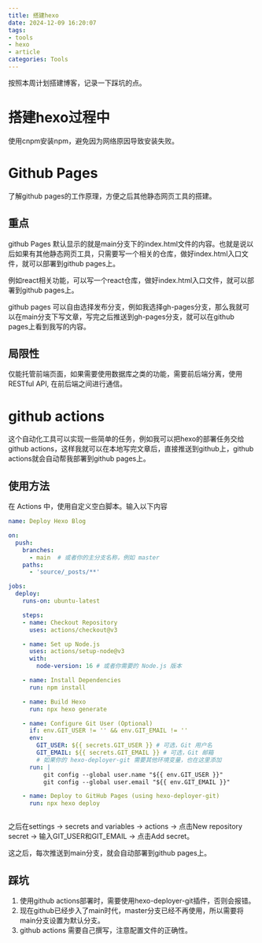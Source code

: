 ```yaml
---
title: 搭建hexo
date: 2024-12-09 16:20:07
tags: 
- tools
- hexo
- article
categories: Tools
---
```


按照本周计划搭建博客，记录一下踩坑的点。

# 搭建hexo过程中

使用cnpm安装npm，避免因为网络原因导致安装失败。

# Github Pages

了解github pages的工作原理，方便之后其他静态网页工具的搭建。

## 重点

github Pages 默认显示的就是main分支下的index.html文件的内容。也就是说以后如果有其他静态网页工具，只需要写一个相关的仓库，做好index.html入口文件，就可以部署到github pages上。

例如react相关功能，可以写一个react仓库，做好index.html入口文件，就可以部署到github pages上。

github pages 可以自由选择发布分支，例如我选择gh-pages分支，那么我就可以在main分支下写文章，写完之后推送到gh-pages分支，就可以在github pages上看到我写的内容。

## 局限性

仅能托管前端页面，如果需要使用数据库之类的功能，需要前后端分离，使用RESTful API, 在前后端之间进行通信。

# github actions

这个自动化工具可以实现一些简单的任务，例如我可以把hexo的部署任务交给github actions，这样我就可以在本地写完文章后，直接推送到github上，github actions就会自动帮我部署到github pages上。

## 使用方法

在 Actions 中，使用自定义空白脚本。输入以下内容

```yml
name: Deploy Hexo Blog

on:
  push:
    branches:
      - main  # 或者你的主分支名称，例如 master
    paths:
      - 'source/_posts/**'

jobs:
  deploy:
    runs-on: ubuntu-latest

    steps:
    - name: Checkout Repository
      uses: actions/checkout@v3

    - name: Set up Node.js
      uses: actions/setup-node@v3
      with:
        node-version: 16 # 或者你需要的 Node.js 版本

    - name: Install Dependencies
      run: npm install

    - name: Build Hexo
      run: npx hexo generate

    - name: Configure Git User (Optional)
      if: env.GIT_USER != '' && env.GIT_EMAIL != ''
      env:
        GIT_USER: ${{ secrets.GIT_USER }} # 可选，Git 用户名
        GIT_EMAIL: ${{ secrets.GIT_EMAIL }} # 可选，Git 邮箱
        # 如果你的 hexo-deployer-git 需要其他环境变量，也在这里添加
      run: |
          git config --global user.name "${{ env.GIT_USER }}"
          git config --global user.email "${{ env.GIT_EMAIL }}"

    - name: Deploy to GitHub Pages (using hexo-deployer-git)
      run: npx hexo deploy



```

之后在settings -> secrets and variables -> actions -> 点击New repository secret -> 输入GIT_USER和GIT_EMAIL -> 点击Add secret。

这之后，每次推送到main分支，就会自动部署到github pages上。

## 踩坑

1. 使用github actions部署时，需要使用hexo-deployer-git插件，否则会报错。
2. 现在github已经步入了main时代，master分支已经不再使用，所以需要将main分支设置为默认分支。
3. github actions 需要自己撰写，注意配置文件的正确性。
